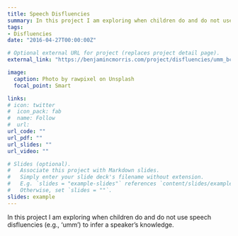 ```yaml
---
title: Speech Disfluencies
summary: In this project I am exploring when children do and do not use speech disfluencies (e.g., ‘umm’) to infer a speaker’s knowledge.
tags:
- Disfluencies
date: "2016-04-27T00:00:00Z"

# Optional external URL for project (replaces project detail page).
external_link: "https://benjamincmorris.com/project/disfluencies/umm_bcccd_morris_shaw_2020.pdf"

image:
  caption: Photo by rawpixel on Unsplash
  focal_point: Smart

links:
# icon: twitter
#  icon_pack: fab
#  name: Follow
#  url: 
url_code: ""
url_pdf: ""
url_slides: ""
url_video: ""

# Slides (optional).
#   Associate this project with Markdown slides.
#   Simply enter your slide deck's filename without extension.
#   E.g. `slides = "example-slides"` references `content/slides/example-slides.md`.
#   Otherwise, set `slides = ""`.
slides: example
---
```


In this project I am exploring when children do and do not use speech disfluencies (e.g., ‘umm’) to infer a speaker’s knowledge.